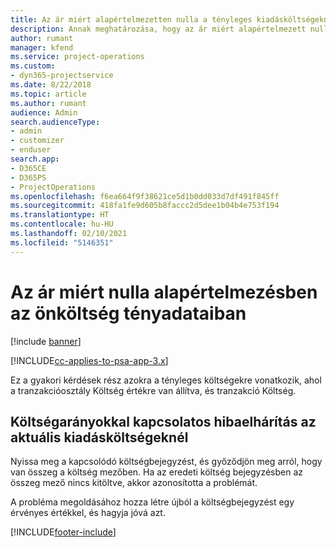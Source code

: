 ```yaml
---
title: Az ár miért alapértelmezetten nulla a tényleges kiadásköltségeknél?
description: Annak meghatározása, hogy az ár miért alapértelmezett nulla a tényleges a tényleges kiadásköltségeknél
author: rumant
manager: kfend
ms.service: project-operations
ms.custom:
- dyn365-projectservice
ms.date: 8/22/2018
ms.topic: article
ms.author: rumant
audience: Admin
search.audienceType:
- admin
- customizer
- enduser
search.app:
- D365CE
- D365PS
- ProjectOperations
ms.openlocfilehash: f6ea664f9f38621ce5d1b0dd033d7df491f845ff
ms.sourcegitcommit: 418fa1fe9d605b8faccc2d5dee1b04b4e753f194
ms.translationtype: HT
ms.contentlocale: hu-HU
ms.lasthandoff: 02/10/2021
ms.locfileid: "5146351"
---
```

# <a name="why-is-the-price-defaulting-to-zero-on-expense-cost-actuals"></a>Az ár miért nulla alapértelmezésben az önköltség tényadataiban

[!include [banner](../includes/psa-now-project-operations.md)]

[!INCLUDE[cc-applies-to-psa-app-3.x](../includes/cc-applies-to-psa-app-3x.md)]

Ez a gyakori kérdések rész azokra a tényleges költségekre vonatkozik, ahol a tranzakcióosztály Költség értékre van állítva, és tranzakció Költség.

## <a name="troubleshooting-cost-rates-on-expense-cost-actuals"></a>Költségarányokkal kapcsolatos hibaelhárítás az aktuális kiadásköltségeknél

Nyissa meg a kapcsolódó költségbejegyzést, és győződjön meg arról, hogy van összeg a költség mezőben. Ha az eredeti költség bejegyzésben az összeg mező nincs kitöltve, akkor azonosította a problémát.
 
A probléma megoldásához hozza létre újból a költségbejegyzést egy érvényes értékkel, és hagyja jóvá azt.


[!INCLUDE[footer-include](../includes/footer-banner.md)]